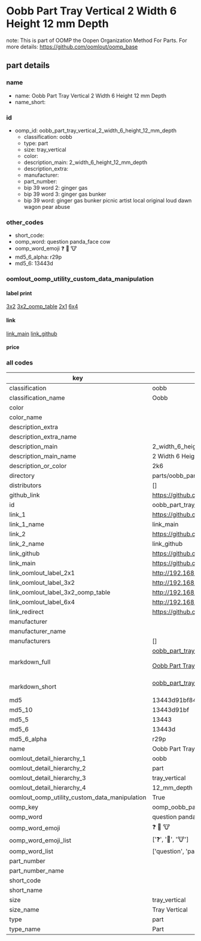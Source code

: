 # Oobb Part Tray Vertical 2 Width 6 Height 12 mm Depth  

note: This is part of OOMP the Oopen Organization Method For Parts. For more details: https://github.com/oomlout/oomp_base

##  part details
  







### name
* name: Oobb Part Tray Vertical 2 Width 6 Height 12 mm Depth
* name_short: 
### id
* oomp_id: oobb_part_tray_vertical_2_width_6_height_12_mm_depth
  * classification: oobb
  * type: part
  * size: tray_vertical
  * color: 
  * description_main: 2_width_6_height_12_mm_depth
  * description_extra: 
  * manufacturer: 
  * part_number: 
  * bip 39 word 2: ginger gas
  * bip 39 word 3: ginger gas bunker
  * bip 39 word: ginger gas bunker picnic artist local original loud dawn wagon pear abuse

### other_codes
* short_code: 
* oomp_word: question panda_face cow
* oomp_word_emoji :question: :panda_face: :cow:
* md5_6_alpha: r29p
* md5_6: 13443d






### oomlout_oomp_utility_custom_data_manipulation
#### label print
[3x2](http://192.168.1.245:1112/?label=oomp%20r29p)
[3x2_oomp_table](http://192.168.1.108:1112/?label=oomp%20r29p)
[2x1](http://192.168.1.242:1112/?label=oomp%20r29p)
[6x4](http://192.168.1.55:1112/?label=oomp%20r29p)    

#### link

[link_main](https://github.com/oomlout/oomlout_oomp_version_1_messy/tree/main/parts/oobb_part_tray_vertical_2_width_6_height_12_mm_depth) [link_github](https://github.com/oomlout/oomlout_oomp_version_1_messy/tree/main/parts/oobb_part_tray_vertical_2_width_6_height_12_mm_depth)                             

#### price







### all codes 
| key | value |  
| --- | --- |  
| classification | oobb |  
| classification_name | Oobb |  
| color |  |  
| color_name |  |  
| description_extra |  |  
| description_extra_name |  |  
| description_main | 2_width_6_height_12_mm_depth |  
| description_main_name | 2 Width 6 Height 12 mm Depth |  
| description_or_color | 2k6 |  
| directory | parts/oobb_part_tray_vertical_2_width_6_height_12_mm_depth |  
| distributors | [] |  
| github_link | https://github.com/oomlout/oomlout_oomp_part_src/tree/main/parts/oobb_part_tray_vertical_2_width_6_height_12_mm_depth |  
| id | oobb_part_tray_vertical_2_width_6_height_12_mm_depth |  
| link_1 | https://github.com/oomlout/oomlout_oomp_version_1_messy/tree/main/parts/oobb_part_tray_vertical_2_width_6_height_12_mm_depth |  
| link_1_name | link_main |  
| link_2 | https://github.com/oomlout/oomlout_oomp_version_1_messy/tree/main/parts/oobb_part_tray_vertical_2_width_6_height_12_mm_depth |  
| link_2_name | link_github |  
| link_github | https://github.com/oomlout/oomlout_oomp_version_1_messy/tree/main/parts/oobb_part_tray_vertical_2_width_6_height_12_mm_depth |  
| link_main | https://github.com/oomlout/oomlout_oomp_version_1_messy/tree/main/parts/oobb_part_tray_vertical_2_width_6_height_12_mm_depth |  
| link_oomlout_label_2x1 | http://192.168.1.242:1112/?label=oomp%20r29p |  
| link_oomlout_label_3x2 | http://192.168.1.245:1112/?label=oomp%20r29p |  
| link_oomlout_label_3x2_oomp_table | http://192.168.1.108:1112/?label=oomp%20r29p |  
| link_oomlout_label_6x4 | http://192.168.1.55:1112/?label=oomp%20r29p |  
| link_redirect | https://github.com/oomlout/oomlout_oomp_version_1_messy/tree/main/parts/oobb_part_tray_vertical_2_width_6_height_12_mm_depth |  
| manufacturer |  |  
| manufacturer_name |  |  
| manufacturers | [] |  
| markdown_full | [oobb_part_tray_vertical_2_width_6_height_12_mm_depth](none)<br>[](none)<br>[Oobb Part Tray Vertical 2 Width 6 Height 12 Mm Depth](none)<br><br> |  
| markdown_short | [oobb_part_tray_vertical_2_width_6_height_12_mm_depth](none)<br><br> |  
| md5 | 13443d91bf8433960d068a423cd80310 |  
| md5_10 | 13443d91bf |  
| md5_5 | 13443 |  
| md5_6 | 13443d |  
| md5_6_alpha | r29p |  
| name | Oobb Part Tray Vertical 2 Width 6 Height 12 mm Depth |  
| oomlout_detail_hierarchy_1 | oobb |  
| oomlout_detail_hierarchy_2 | part |  
| oomlout_detail_hierarchy_3 | tray_vertical |  
| oomlout_detail_hierarchy_4 | 12_mm_depth |  
| oomlout_oomp_utility_custom_data_manipulation | True |  
| oomp_key | oomp_oobb_part_tray_vertical_2_width_6_height_12_mm_depth |  
| oomp_word | question panda_face cow |  
| oomp_word_emoji | :question: :panda_face: :cow: |  
| oomp_word_emoji_list | [':question:', ':panda_face:', ':cow:'] |  
| oomp_word_list | ['question', 'panda_face', 'cow'] |  
| part_number |  |  
| part_number_name |  |  
| short_code |  |  
| short_name |  |  
| size | tray_vertical |  
| size_name | Tray Vertical |  
| type | part |  
| type_name | Part |  
